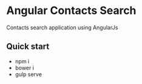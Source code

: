 # Angular Contacts Search
Contacts search application using AngularJs

## Quick start
- npm i
- bower i
- gulp serve
